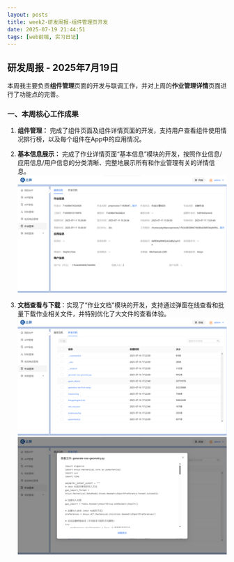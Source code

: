 ```yaml
---
layout: posts
title: week2-研发周报-组件管理页开发
date: 2025-07-19 21:44:51
tags: [web前端, 实习日记]
---
```

## 研发周报 - 2025年7月19日

本周我主要负责**组件管理**页面的开发与联调工作，并对上周的**作业管理详情**页面进行了功能点的完善。

### 一、本周核心工作成果

1.  **组件管理：** 完成了组件页面及组件详情页面的开发，支持用户查看组件使用情况排行榜，以及每个组件在App中的应用情况。
2.  **基本信息展示：** 完成了作业详情页面“基本信息”模块的开发，按照作业信息/应用信息/用户信息的分类清晰、完整地展示所有和作业管理有关的详情信息。
    ![alt text](week1-研发周报-作业管理详情页开发-1.png)

3.  **文档查看与下载**：实现了“作业文档”模块的开发，支持通过弹窗在线查看和批量下载作业相关文件，并特别优化了大文件的查看体验。
    ![alt text](week1-研发周报-作业管理详情页开发-2.png)
    ![alt text](week1-研发周报-作业管理详情页开发-3.png)
